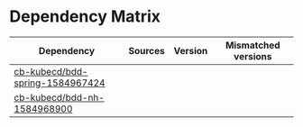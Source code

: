 # Dependency Matrix

Dependency | Sources | Version | Mismatched versions
---------- | ------- | ------- | -------------------
[cb-kubecd/bdd-spring-1584967424](https://github.com/cb-kubecd/bdd-spring-1584967424.git) |  | []() | 
[cb-kubecd/bdd-nh-1584968900](https://github.com/cb-kubecd/bdd-nh-1584968900.git) |  | []() | 
